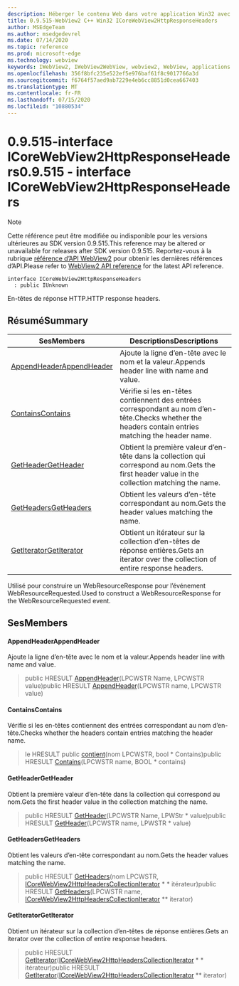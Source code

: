 ```yaml
---
description: Héberger le contenu Web dans votre application Win32 avec le contrôle Microsoft Edge WebView2
title: 0.9.515-WebView2 C++ Win32 ICoreWebView2HttpResponseHeaders
author: MSEdgeTeam
ms.author: msedgedevrel
ms.date: 07/14/2020
ms.topic: reference
ms.prod: microsoft-edge
ms.technology: webview
keywords: IWebView2, IWebView2WebView, webview2, WebView, applications Win32, Win32, Edge, ICoreWebView2, ICoreWebView2Controller, contrôle de navigateur, html Edge
ms.openlocfilehash: 356f8bfc235e522ef5e976baf61f8c9017766a3d
ms.sourcegitcommit: f6764f57aed9ab7229e4eb6cc8851d0cea667403
ms.translationtype: MT
ms.contentlocale: fr-FR
ms.lasthandoff: 07/15/2020
ms.locfileid: "10880534"
---
```

# <span data-ttu-id="6c541-104">0.9.515-interface ICoreWebView2HttpResponseHeaders</span><span class="sxs-lookup"><span data-stu-id="6c541-104">0.9.515 - interface ICoreWebView2HttpResponseHeaders</span></span> 

> [!NOTE]
> <span data-ttu-id="6c541-105">Cette référence peut être modifiée ou indisponible pour les versions ultérieures au SDK version 0.9.515.</span><span class="sxs-lookup"><span data-stu-id="6c541-105">This reference may be altered or unavailable for releases after SDK version 0.9.515.</span></span> <span data-ttu-id="6c541-106">Reportez-vous à la rubrique [référence d’API WebView2](../../../webview2-api-reference.md) pour obtenir les dernières références d’API.</span><span class="sxs-lookup"><span data-stu-id="6c541-106">Please refer to [WebView2 API reference](../../../webview2-api-reference.md) for the latest API reference.</span></span>

```
interface ICoreWebView2HttpResponseHeaders
  : public IUnknown
```

<span data-ttu-id="6c541-107">En-têtes de réponse HTTP.</span><span class="sxs-lookup"><span data-stu-id="6c541-107">HTTP response headers.</span></span>

## <span data-ttu-id="6c541-108">Résumé</span><span class="sxs-lookup"><span data-stu-id="6c541-108">Summary</span></span>

 <span data-ttu-id="6c541-109">Ses</span><span class="sxs-lookup"><span data-stu-id="6c541-109">Members</span></span>                        | <span data-ttu-id="6c541-110">Descriptions</span><span class="sxs-lookup"><span data-stu-id="6c541-110">Descriptions</span></span>
--------------------------------|---------------------------------------------
[<span data-ttu-id="6c541-111">AppendHeader</span><span class="sxs-lookup"><span data-stu-id="6c541-111">AppendHeader</span></span>](#appendheader) | <span data-ttu-id="6c541-112">Ajoute la ligne d’en-tête avec le nom et la valeur.</span><span class="sxs-lookup"><span data-stu-id="6c541-112">Appends header line with name and value.</span></span>
[<span data-ttu-id="6c541-113">Contains</span><span class="sxs-lookup"><span data-stu-id="6c541-113">Contains</span></span>](#contains) | <span data-ttu-id="6c541-114">Vérifie si les en-têtes contiennent des entrées correspondant au nom d’en-tête.</span><span class="sxs-lookup"><span data-stu-id="6c541-114">Checks whether the headers contain entries matching the header name.</span></span>
[<span data-ttu-id="6c541-115">GetHeader</span><span class="sxs-lookup"><span data-stu-id="6c541-115">GetHeader</span></span>](#getheader) | <span data-ttu-id="6c541-116">Obtient la première valeur d’en-tête dans la collection qui correspond au nom.</span><span class="sxs-lookup"><span data-stu-id="6c541-116">Gets the first header value in the collection matching the name.</span></span>
[<span data-ttu-id="6c541-117">GetHeaders</span><span class="sxs-lookup"><span data-stu-id="6c541-117">GetHeaders</span></span>](#getheaders) | <span data-ttu-id="6c541-118">Obtient les valeurs d’en-tête correspondant au nom.</span><span class="sxs-lookup"><span data-stu-id="6c541-118">Gets the header values matching the name.</span></span>
[<span data-ttu-id="6c541-119">GetIterator</span><span class="sxs-lookup"><span data-stu-id="6c541-119">GetIterator</span></span>](#getiterator) | <span data-ttu-id="6c541-120">Obtient un itérateur sur la collection d’en-têtes de réponse entières.</span><span class="sxs-lookup"><span data-stu-id="6c541-120">Gets an iterator over the collection of entire response headers.</span></span>

<span data-ttu-id="6c541-121">Utilisé pour construire un WebResourceResponse pour l’événement WebResourceRequested.</span><span class="sxs-lookup"><span data-stu-id="6c541-121">Used to construct a WebResourceResponse for the WebResourceRequested event.</span></span>

## <span data-ttu-id="6c541-122">Ses</span><span class="sxs-lookup"><span data-stu-id="6c541-122">Members</span></span>

#### <span data-ttu-id="6c541-123">AppendHeader</span><span class="sxs-lookup"><span data-stu-id="6c541-123">AppendHeader</span></span> 

<span data-ttu-id="6c541-124">Ajoute la ligne d’en-tête avec le nom et la valeur.</span><span class="sxs-lookup"><span data-stu-id="6c541-124">Appends header line with name and value.</span></span>

> <span data-ttu-id="6c541-125">public HRESULT [AppendHeader](#appendheader)(LPCWSTR Name, LPCWSTR value)</span><span class="sxs-lookup"><span data-stu-id="6c541-125">public HRESULT [AppendHeader](#appendheader)(LPCWSTR name, LPCWSTR value)</span></span>

#### <span data-ttu-id="6c541-126">Contains</span><span class="sxs-lookup"><span data-stu-id="6c541-126">Contains</span></span> 

<span data-ttu-id="6c541-127">Vérifie si les en-têtes contiennent des entrées correspondant au nom d’en-tête.</span><span class="sxs-lookup"><span data-stu-id="6c541-127">Checks whether the headers contain entries matching the header name.</span></span>

> <span data-ttu-id="6c541-128">le HRESULT public [contient](#contains)(nom LPCWSTR, bool \* Contains)</span><span class="sxs-lookup"><span data-stu-id="6c541-128">public HRESULT [Contains](#contains)(LPCWSTR name, BOOL \* contains)</span></span>

#### <span data-ttu-id="6c541-129">GetHeader</span><span class="sxs-lookup"><span data-stu-id="6c541-129">GetHeader</span></span> 

<span data-ttu-id="6c541-130">Obtient la première valeur d’en-tête dans la collection qui correspond au nom.</span><span class="sxs-lookup"><span data-stu-id="6c541-130">Gets the first header value in the collection matching the name.</span></span>

> <span data-ttu-id="6c541-131">public HRESULT [GetHeader](#getheader)(LPCWSTR Name, LPWStr \* value)</span><span class="sxs-lookup"><span data-stu-id="6c541-131">public HRESULT [GetHeader](#getheader)(LPCWSTR name, LPWSTR \* value)</span></span>

#### <span data-ttu-id="6c541-132">GetHeaders</span><span class="sxs-lookup"><span data-stu-id="6c541-132">GetHeaders</span></span> 

<span data-ttu-id="6c541-133">Obtient les valeurs d’en-tête correspondant au nom.</span><span class="sxs-lookup"><span data-stu-id="6c541-133">Gets the header values matching the name.</span></span>

> <span data-ttu-id="6c541-134">public HRESULT [GetHeaders](#getheaders)(nom LPCWSTR, [ICoreWebView2HttpHeadersCollectionIterator](icorewebview2httpheaderscollectioniterator.md) \* \* itérateur)</span><span class="sxs-lookup"><span data-stu-id="6c541-134">public HRESULT [GetHeaders](#getheaders)(LPCWSTR name, [ICoreWebView2HttpHeadersCollectionIterator](icorewebview2httpheaderscollectioniterator.md) \*\* iterator)</span></span>

#### <span data-ttu-id="6c541-135">GetIterator</span><span class="sxs-lookup"><span data-stu-id="6c541-135">GetIterator</span></span> 

<span data-ttu-id="6c541-136">Obtient un itérateur sur la collection d’en-têtes de réponse entières.</span><span class="sxs-lookup"><span data-stu-id="6c541-136">Gets an iterator over the collection of entire response headers.</span></span>

> <span data-ttu-id="6c541-137">public HRESULT [GetIterator](#getiterator)([ICoreWebView2HttpHeadersCollectionIterator](icorewebview2httpheaderscollectioniterator.md) \* \* itérateur)</span><span class="sxs-lookup"><span data-stu-id="6c541-137">public HRESULT [GetIterator](#getiterator)([ICoreWebView2HttpHeadersCollectionIterator](icorewebview2httpheaderscollectioniterator.md) \*\* iterator)</span></span>

